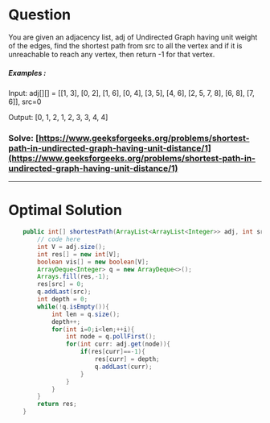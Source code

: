 # Question  

You are given an adjacency list, adj of Undirected Graph having unit weight of the edges, find the shortest path from src to all the vertex and if it is unreachable to reach any vertex, then return -1 for that vertex.




##### Examples :

Input: adj[][] = [[1, 3], [0, 2], [1, 6], [0, 4], [3, 5], [4, 6], [2, 5, 7, 8], [6, 8], [7, 6]], src=0

Output: [0, 1, 2, 1, 2, 3, 3, 4, 4]




### Solve: [https://www.geeksforgeeks.org/problems/shortest-path-in-undirected-graph-having-unit-distance/1](https://www.geeksforgeeks.org/problems/shortest-path-in-undirected-graph-having-unit-distance/1)

*** 

# Optimal Solution 

``` java
    public int[] shortestPath(ArrayList<ArrayList<Integer>> adj, int src) {
        // code here
        int V = adj.size();
        int res[] = new int[V];
        boolean vis[] = new boolean[V];
        ArrayDeque<Integer> q = new ArrayDeque<>();
        Arrays.fill(res,-1);
        res[src] = 0;
        q.addLast(src);
        int depth = 0;
        while(!q.isEmpty()){
            int len = q.size();
            depth++;
            for(int i=0;i<len;++i){
                int node = q.pollFirst();
                for(int curr: adj.get(node)){
                    if(res[curr]==-1){
                        res[curr] = depth;
                        q.addLast(curr);
                    }
                }   
            }
        }
        return res;
    }
```